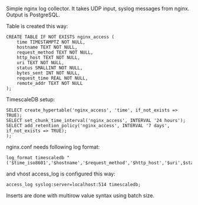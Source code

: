 Simple nginx log collector. It takes UDP input, syslog messages from nginx. Output is PostgreSQL.

Table is created this way:
```
CREATE TABLE IF NOT EXISTS nginx_access (
	time TIMESTAMPTZ NOT NULL,
	hostname TEXT NOT NULL,
	request_method TEXT NOT NULL,
	http_host TEXT NOT NULL,
	uri TEXT NOT NULL,
	status SMALLINT NOT NULL,
	bytes_sent INT NOT NULL,
	request_time REAL NOT NULL,
	remote_addr TEXT NOT NULL
);
```

TimescaleDB setup:
```
SELECT create_hypertable('nginx_access', 'time', if_not_exists => TRUE);
SELECT set_chunk_time_interval('nginx_access', INTERVAL '24 hours');
SELECT add_retention_policy('nginx_access', INTERVAL '7 days', if_not_exists => TRUE);
);
```

nginx.conf needs following log format:
```
log_format timescaledb "('$time_iso8601','$hostname','$request_method','$http_host','$uri',$status,$bytes_sent,$request_time,'$remote_addr'),";
```

and vhost access_log is configured this way:
```
access_log syslog:server=localhost:514 timescaledb;
```

Inserts are done with multirow value syntax using batch size.
